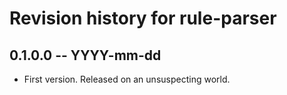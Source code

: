 # Revision history for rule-parser

## 0.1.0.0 -- YYYY-mm-dd

* First version. Released on an unsuspecting world.
